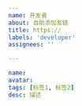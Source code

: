 ```yaml
---
name: 开发者
about: 自助添加友链
title: https://
labels: 'developer'
assignees: ''

---
```

<!-- 开发者 -->
```yaml
name:
avatar:
tags: [标签1, 标签2]
desc: 描述
```
